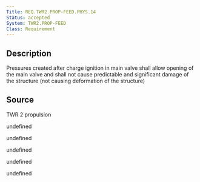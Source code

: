 ```yaml
---
Title: REQ.TWR2.PROP-FEED.PHYS.14
Status: accepted
System: TWR2.PROP-FEED
Class: Requirement
---
```


## Description

Pressures created after charge ignition in main valve shall allow opening of the main valve and shall not cause predictable and significant damage of the structure (not causing deformation of the structure)

## Source

TWR 2 propulsion


undefined

undefined

undefined

undefined

undefined
